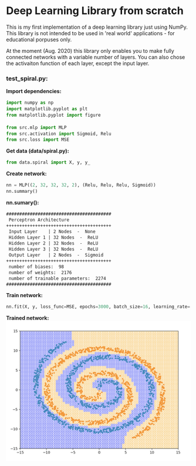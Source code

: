 # Deep Learning Library from scratch

This is my first implementation of a deep learning library just using NumPy. This library is not intended to be used in 'real world' applications - for educational porpuses only.

At the moment (Aug. 2020) this library only enables you to make fully connected networks with a variable number of layers. You can also chose the activaiton function of each layer, except the input layer.


### test_spiral.py:

**Import dependencies:**
```python
import numpy as np
import matplotlib.pyplot as plt
from matplotlib.pyplot import figure

from src.mlp import MLP
from src.activation import Sigmoid, Relu
from src.loss import MSE
```

**Get data (data/spiral.py):**
```python
from data.spiral import X, y, y_
```

**Create network:**
```python
nn = MLP((2, 32, 32, 32, 2), (Relu, Relu, Relu, Sigmoid))
nn.summary()
```

**nn.sumary():**
```
########################################
 Perceptron Architecture
++++++++++++++++++++++++++++++++++++++++
 Input Layer    | 2 Nodes  -  None
 Hidden Layer 1 | 32 Nodes  -  ReLU
 Hidden Layer 2 | 32 Nodes  -  ReLU
 Hidden Layer 3 | 32 Nodes  -  ReLU
 Output Layer   | 2 Nodes  -  Sigmoid
++++++++++++++++++++++++++++++++++++++++
 number of biases:  98
 number of weights:  2176
 number of trainable parameters:  2274
########################################
```

**Train network:**
```python
nn.fit(X, y, loss_func=MSE, epochs=3000, batch_size=16, learning_rate=.001, report_epochs = 1000)
```

**Trained network:**
![spiral_trained.png](https://github.com/wilhelmberghammer/deeplearninglibrary/blob/master/readme_recources/spiral_trained.png?raw=true)